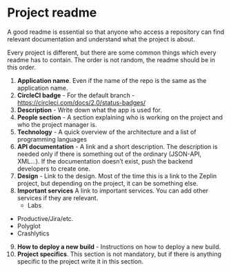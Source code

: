 # Project readme

A good readme is essential so that anyone who access a repository can find relevant documentation and understand what the project is about.

Every project is different, but there are some common things which every readme has to contain. The order is not random, the readme should be in this order. 

1. **Application name**. Even if the name of the repo is the same as the application name. 
2. **CircleCI badge** - For the default branch - https://circleci.com/docs/2.0/status-badges/
3. **Description** - Write down what the app is used for. 
4. **People section** - A section explaining who is working on the project and who the project manager is.
5. **Technology** - A quick overview of the architecture and a list of programming languages
6. **API documentation** - A link and a short description. The description is needed only if there is something out of the ordinary (JSON-API, XML…). If the documentation doesn’t exist, push the backend developers to create one. 
7. **Design** - Link to the design. Most of the time this is a link to the Zeplin project, but depending on the project, it can be something else.
8. **Important services**
A link to important services. You can add other services if they are relevant.
	* Labs
  * Productive/Jira/etc.
  * Polyglot
  * Crashlytics  
9. **How to deploy a new build** - Instructions on how to deploy a new build.
10. **Project specifics**. This section is not mandatory, but if there is anything specific to the project write it in this section.